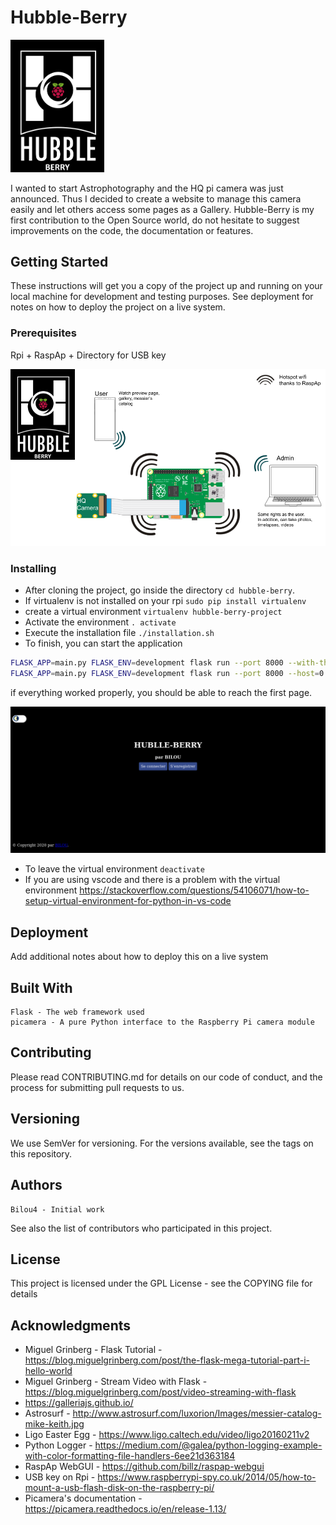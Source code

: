 # Hubble-Berry 


<img src="./appFolder/static/photos/hubble_berry_logo.jpg " width="150">


I wanted to start Astrophotography and the HQ pi camera was just announced. Thus I decided to create a website to manage this camera easily and let others access some pages as a Gallery.
Hubble-Berry is my first contribution to the Open Source world, do not hesitate to suggest improvements on the code, the documentation or features.

## Getting Started

These instructions will get you a copy of the project up and running on your local machine for development and testing purposes. See deployment for notes on how to deploy the project on a live system.

### Prerequisites

Rpi + RaspAp + Directory for USB key

![working_diagram](./img/working_diagram.png)


### Installing

+ After cloning the project, go inside the directory `cd hubble-berry`.
+ If virtualenv is not installed on your rpi `sudo pip install virtualenv`
+ create a virtual environment `virtualenv hubble-berry-project`
+ Activate the environment `. activate`
+ Execute the installation file `./installation.sh`
+ To finish, you can start the application

```sh
FLASK_APP=main.py FLASK_ENV=development flask run --port 8000 --with-threads # just on localhost
FLASK_APP=main.py FLASK_ENV=development flask run --port 8000 --host=0.0.0.0 --with-threads # to all active interfaces
```

if everything worked properly, you should be able to reach the first page.

![First_page](./img/first_page.png)

+ To leave the virtual environment `deactivate`
+ If you are using vscode and there is a problem with the virtual environment https://stackoverflow.com/questions/54106071/how-to-setup-virtual-environment-for-python-in-vs-code

## Deployment

Add additional notes about how to deploy this on a live system

## Built With

    Flask - The web framework used
    picamera - A pure Python interface to the Raspberry Pi camera module 

## Contributing

Please read CONTRIBUTING.md for details on our code of conduct, and the process for submitting pull requests to us.

## Versioning

We use SemVer for versioning. For the versions available, see the tags on this repository.

## Authors

    Bilou4 - Initial work

See also the list of contributors who participated in this project.

## License

This project is licensed under the GPL License - see the COPYING file for details

## Acknowledgments

+ Miguel Grinberg - Flask Tutorial - https://blog.miguelgrinberg.com/post/the-flask-mega-tutorial-part-i-hello-world
+ Miguel Grinberg - Stream Video with Flask - https://blog.miguelgrinberg.com/post/video-streaming-with-flask
+ https://galleriajs.github.io/
+ Astrosurf - http://www.astrosurf.com/luxorion/Images/messier-catalog-mike-keith.jpg
+ Ligo Easter Egg - https://www.ligo.caltech.edu/video/ligo20160211v2
+ Python Logger - https://medium.com/@galea/python-logging-example-with-color-formatting-file-handlers-6ee21d363184
+ RaspAp WebGUI - https://github.com/billz/raspap-webgui
+ USB key on Rpi - https://www.raspberrypi-spy.co.uk/2014/05/how-to-mount-a-usb-flash-disk-on-the-raspberry-pi/
+ Picamera's documentation - https://picamera.readthedocs.io/en/release-1.13/
